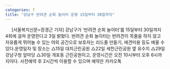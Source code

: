 ```yaml
---
categories: f
title: "강남구 반려견 순회 놀이터 운영 15일부터 30일까지"
---
```

&nbsp;&nbsp;&nbsp;&nbsp; [서울복지신문=장경근 기자] 강남구가 ‘반려견 순회 놀이터’를 15일부터 30일까지 4회에 걸쳐 운영한다고 3일 밝혔다. 반려견 순회 놀이터는 반려견이 목줄을 하지 않고 자유롭게 뛰어놀 수 있는 야외 공간으로 보호자는 리드줄 만들기, 애견미용 등도 배울 수 있다.운영일자 및 장소는 △15일 대치근린공원 △22일 세천근린공원 옆 유수지 △29일 강남구청 앞마당 △30일 개포동 근린공원이고, 운영시간은 오전 10시부터 오후 6시까지이다. 사전예약 후 2시간씩 이용할 수 있으며 예약은 카카오톡